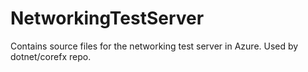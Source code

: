 # NetworkingTestServer
Contains source files for the networking test server in Azure. Used by dotnet/corefx repo.
